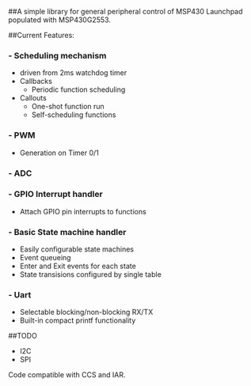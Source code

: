 ##A simple library for general peripheral control of MSP430 Launchpad populated with MSP430G2553.

##Current Features:
### - Scheduling mechanism
  - driven from 2ms watchdog timer
  - Callbacks
     - Periodic function scheduling
  - Callouts
     - One-shot function run
     - Self-scheduling functions
### - PWM
  - Generation on Timer 0/1
### - ADC
### - GPIO Interrupt handler
  - Attach GPIO pin interrupts to functions
### - Basic State machine handler
  - Easily configurable state machines
  - Event queueing
  - Enter and Exit events for each state
  - State transisions configured by single table
### - Uart
   - Selectable blocking/non-blocking RX/TX
   - Built-in compact printf functionality
 
##TODO
 - I2C
 - SPI

Code compatible with CCS and IAR.